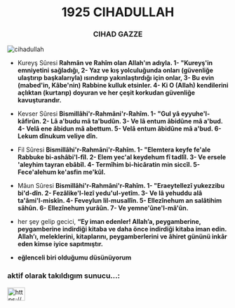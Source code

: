 <h1 align="center">1925 CIHADULLAH</h1>
<h3 align="center">CIHAD GAZZE</h3>

<p align="left"> <img src="https://komarev.com/ghpvc/?username=cihadullah&label=Profile%20views&color=000000&style=plastic" alt="cihadullah" /> </p>

- Kureyş Sûresi **Rahmân ve Rahîm olan Allah'ın adıyla. 1- "Kureyş'in emniyetini sağladığı, 2- Yaz ve kış yolculuğunda onları (güvenliğe ulaştırıp başkalarıyla) ısındırıp yakınlaştırdığı için onlar, 3- Bu evin (mabed'in, Kâbe'nin) Rabbine kulluk etsinler. 4- Ki O (Allah) kendilerini açlıktan (kurtarıp) doyuran ve her çeşit korkudan güvenliğe kavuşturandır.**

- Kevser Sûresi **Bismillâhi'r-Rahmâni'r-Rahîm. 1- "Gul yâ eyyuhe'l-kâfirûn. 2- Lâ a'budu mâ ta'budûn. 3- Ve lâ entum âbidûne mâ a'bud. 4- Velâ ene âbidun mâ abettum. 5- Velâ entum âbidûne mâ a'bud. 6- Lekum dînukum veliye dîn.**

- Fil Sûresi **Bismillâhi'r-Rahmâni'r-Rahîm. 1- "Elemtera keyfe fe'ale Rabbuke bi-ashâbi'l-fîl. 2- Elem yec'al keydehum fî tadlîl. 3- Ve ersele 'aleyhim tayran ebâbîl. 4- Termîhim bi-hicâratin min siccîl. 5- Fece'alehum ke'asfin me'kûl.**

- Mâun Sûresi **Bismillâhi'r-Rahmâni'r-Rahîm. 1- "Eraeytellezî yukezzibu bi'd-dîn. 2- Fezâlike'l-lezî yedu'ul-yetîm. 3- Ve lâ yehuddu alâ ta'âmi'l-miskîn. 4- Feveylun lil-musallîn. 5- Ellezînehum an salâtihim sâhûn. 6- Ellezînehum yurâûn. 7- Ve yemne'ûne'l-mâ'ûn.**

- her şey gelip gecici, **“Ey iman edenler! Allah’a, peygamberine, peygamberine indirdiği kitaba ve daha önce indirdiği kitaba iman edin. Allah’ı, meleklerini, kitaplarını, peygamberlerini ve âhiret gününü inkâr eden kimse iyice sapıtmıştır.**

- **eğlenceli biri olduğumu düsünüyorum**

<h3 align="left">aktif olarak takıldıgım sunucu...:</h3>
<p align="left">
<a href="https://discord.gg/https://discord.gg/1925" target="blank"><img align="center" src="https://raw.githubusercontent.com/rahuldkjain/github-profile-readme-generator/master/src/images/icons/Social/discord.svg" alt="https://discord.gg/1925" height="30" width="40" /></a>
</p>
